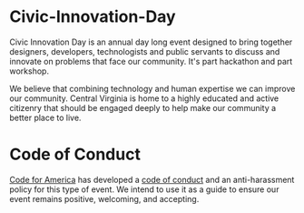 # Civic-Innovation-Day
Civic Innovation Day is an annual day long event designed to bring together designers, developers, technologists and public servants to discuss and innovate on problems that face our community. It's part hackathon and part workshop.

We believe that combining technology and human expertise we can improve our community.  Central Virginia is home to a highly educated and active citizenry that should be engaged deeply to help make our community a better place to live.

# Code of Conduct
[Code for America](https://www.codeforamerica.org/) has developed a [code of conduct](https://github.com/codeforamerica/codeofconduct/blob/master/README.md) and an anti-harassment policy for this type of event.  We intend to use it as a guide to ensure our event remains positive, welcoming, and accepting.
